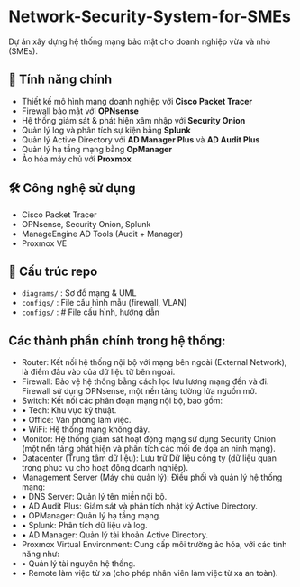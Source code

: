 # Network-Security-System-for-SMEs
Dự án xây dựng hệ thống mạng bảo mật cho doanh nghiệp vừa và nhỏ (SMEs).

## 🚀 Tính năng chính
- Thiết kế mô hình mạng doanh nghiệp với **Cisco Packet Tracer**
- Firewall bảo mật với **OPNsense**
- Hệ thống giám sát & phát hiện xâm nhập với **Security Onion**
- Quản lý log và phân tích sự kiện bằng **Splunk**
- Quản lý Active Directory với **AD Manager Plus** và **AD Audit Plus**
- Quản lý hạ tầng mạng bằng **OpManager**
- Ảo hóa máy chủ với **Proxmox**

## 🛠️ Công nghệ sử dụng
- Cisco Packet Tracer
- OPNsense, Security Onion, Splunk
- ManageEngine AD Tools (Audit + Manager)
- Proxmox VE

## 📂 Cấu trúc repo
- `diagrams/` : Sơ đồ mạng & UML
- `configs/` : File cấu hình mẫu (firewall, VLAN)
- `configs/` : # File cấu hình, hướng dẫn
  
## Các thành phần chính trong hệ thống:
- Router: Kết nối hệ thống nội bộ với mạng bên ngoài (External Network), là điểm đầu vào của dữ liệu từ bên ngoài.
- Firewall: Bảo vệ hệ thống bằng cách lọc lưu lượng mạng đến và đi. Firewall sử dụng OPNsense, một nền tảng tường lửa nguồn mở.
- Switch: Kết nối các phân đoạn mạng nội bộ, bao gồm:
 - •	Tech: Khu vực kỹ thuật.
 - •	Office: Văn phòng làm việc.
 - •	WiFi: Hệ thống mạng không dây.
- Monitor: Hệ thống giám sát hoạt động mạng sử dụng Security Onion (một nền tảng phát hiện và phân tích các mối đe dọa an ninh mạng).
- Datacenter (Trung tâm dữ liệu): Lưu trữ Dữ liệu công ty (dữ liệu quan trọng phục vụ cho hoạt động doanh nghiệp).
- Management Server (Máy chủ quản lý): Điều phối và quản lý hệ thống mạng:
 - •	DNS Server: Quản lý tên miền nội bộ.
 - •	AD Audit Plus: Giám sát và phân tích nhật ký Active Directory.
 - •	OPManager: Quản lý hạ tầng mạng.
 - •	Splunk: Phân tích dữ liệu và log.
 - •	AD Manager: Quản lý tài khoản Active Directory.
- Proxmox Virtual Environment: Cung cấp môi trường ảo hóa, với các tính năng như:
 - • Quản lý tài nguyên hệ thống.
 - • Remote làm việc từ xa (cho phép nhân viên làm việc từ xa an toàn).
